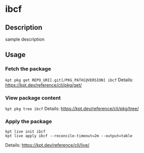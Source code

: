 # ibcf

## Description
sample description

## Usage

### Fetch the package
`kpt pkg get REPO_URI[.git]/PKG_PATH[@VERSION] ibcf`
Details: https://kpt.dev/reference/cli/pkg/get/

### View package content
`kpt pkg tree ibcf`
Details: https://kpt.dev/reference/cli/pkg/tree/

### Apply the package
```
kpt live init ibcf
kpt live apply ibcf --reconcile-timeout=2m --output=table
```
Details: https://kpt.dev/reference/cli/live/
